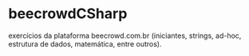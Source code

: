 # beecrowdCSharp
exercícios da plataforma beecrowd.com.br (iniciantes, strings, ad-hoc, estrutura de dados, matemática, entre outros).

